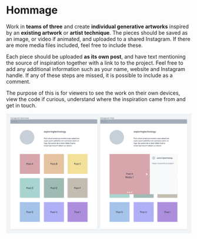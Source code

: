 # Hommage

Work in **teams of three** and create **individual generative artworks** inspired by an **existing artwork** or **artist technique**. The pieces should be saved as an image, or video if animated, and uploaded to a shared Instagram. If there are more media files included, feel free to include these.

Each piece should be uploaded **as its own post**, and have text mentioning the source of inspiration together with a link to to the project. Feel free to add any additional information such as your name, website and Instagram handle.  If any of these steps are missed, it is possible to include as a comment.

The purpose of this is for viewers to see the work on their own devices, view the code if curious,  understand where the inspiration came from and get in touch.

![](../../../../.gitbook/assets/instagram-structure%20%282%29.png)

